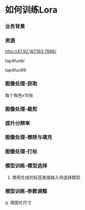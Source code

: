 # 如何训练Lora

### 业务背景



### 资源

http://47.92.167.163:7888/

tap4funbi

tap4fun99


### 图像处理-获取

每个角色x10张



### 图像处理-裁剪

### 提升分辨率


### 图像处理-擦除与填充

### 图像处理-打标


### 模型训练-模型选择

1. 使用生成的标签直接输入待选择模型


### 模型训练-参数调整

q. 填图片尺寸






